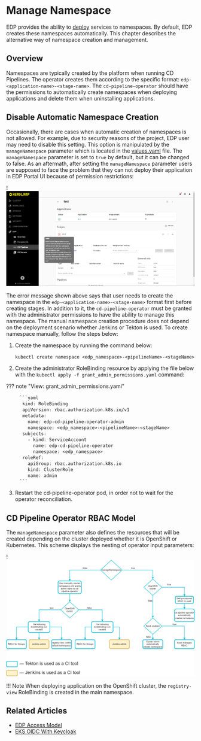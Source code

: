 # Manage Namespace

EDP provides the ability to [deploy](../user-guide/add-cd-pipeline.md) services to namespaces. By default, EDP creates these namespaces automatically. This chapter describes the alternative way of namespace creation and management.

## Overview

Namespaces are typically created by the platform when running CD Pipelines. The operator creates them according to the specific format: `edp-<application-name>-<stage-name>`.
The `cd-pipeline-operator` should have the permissions to automatically create namespaces when deploying applications and delete them when uninstalling applications.

## Disable Automatic Namespace Creation

Occasionally, there are cases when automatic creation of namespaces is not allowed. For example, due to security reasons of the project, EDP user may need to disable this setting. This option is manipulated by the `manageNamespace` parameter which is located in the [values.yaml](https://github.com/epam/edp-cd-pipeline-operator/blob/release/2.14/deploy-templates/values.yaml#L30) file.
The `manageNamespace` parameter is set to `true` by default, but it can be changed to false. As an aftermath, after setting the `manageNamespace` parameter users are supposed to face the problem that they can not deploy their application in EDP Portal UI because of permission restrictions:

  !![Namespace creation error](../assets/operator-guide/failed_cd_pipeline_creation.png)

The error message shown above says that user needs to create the namespace in the `edp-<application-name>-<stage-name>` format first before creating stages. In addition to it, the `cd-pipeline-operator` must be granted with the administrator permissions to have the ability to manage this namespace.
The manual namespace creation procedure does not depend on the deployment scenario whether Jenkins or Tekton is used. To create namespace manually, follow the steps below:

1. Create the namespace by running the command below:

       kubectl create namespace <edp_namespace>-<pipelineName>-<stageName>


2. Create the administrator RoleBinding resource by applying the file below with the `kubectl apply -f grant_admin_permissions.yaml` command:

  ??? note "View: grant_admin_permissions.yaml"

         ```yaml
          kind: RoleBinding
          apiVersion: rbac.authorization.k8s.io/v1
          metadata:
            name: edp-cd-pipeline-operator-admin
            namespace: <edp_namespace>-<pipelineName>-<stageName>
          subjects:
            - kind: ServiceAccount
              name: edp-cd-pipeline-operator
              namespace: <edp_namespace>
          roleRef:
            apiGroup: rbac.authorization.k8s.io
            kind: ClusterRole
            name: admin
         ```

3. Restart the cd-pipeline-operator pod, in order not to wait for the operator reconciliation.

## CD Pipeline Operator RBAC Model

The `manageNamespace` parameter also defines the resources that will be created depending on the cluster deployed whether it is OpenShift or Kubernetes. This scheme displays the nesting of operator input parameters:

  !![CD Pipeline Operator Input Parameter Scheme](../assets/operator-guide/manage-namespace.png)

!!! Note
    When deploying application on the OpenShift cluster, the `registry-view` RoleBinding is created in the main namespace.

## Related Articles

* [EDP Access Model](edp-access-model.md)
* [EKS OIDC With Keycloak](configure-keycloak-oidc-eks.md)

